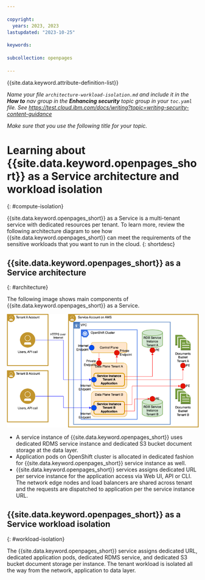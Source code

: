 ```yaml
---

copyright:
  years: 2023, 2023
lastupdated: "2023-10-25"

keywords:

subcollection: openpages

---
```


{{site.data.keyword.attribute-definition-list}}

_Name your file `architecture-workload-isolation.md` and include it in the **How to** nav group in the **Enhancing security** topic group in your `toc.yaml` file. See https://test.cloud.ibm.com/docs/writing?topic=writing-security-content-guidance_

_Make sure that you use the following title for your topic._

# Learning about {{site.data.keyword.openpages_short}} as a Service architecture and workload isolation
{: #compute-isolation}

{{site.data.keyword.openpages_short}} as a Service is a multi-tenant service with dedicated resources per tenant. To learn more, review the following architecture diagram to see how {{site.data.keyword.openpages_short}} can meet the requirements of the sensitive workloads that you want to run in the cloud.
{: shortdesc}

## {{site.data.keyword.openpages_short}} as a Service architecture
{: #architecture}

The following image shows main components of {{site.data.keyword.openpages_short}} as a Service.

![Tenant isolation architecture](op_saas_isolation.png "Tenant isolation architecture")

- A service instance of {{site.data.keyword.openpages_short}} uses dedicated RDMS service instance and dedicated S3 bucket document storage at the data layer.
- Application pods on OpenShift cluster is allocated in dedicated fashion for {{site.data.keyword.openpages_short}} service instance as well.
- {{site.data.keyword.openpages_short}} services assigns dedicated URL per service instance for the application access via Web UI, API or CLI. The network edge nodes and load balancers are shared across tenant and the requests are dispatched to application per the service instance URL.

## {{site.data.keyword.openpages_short}} as a Service workload isolation
{: #workload-isolation}

The {{site.data.keyword.openpages_short}} service assigns dedicated URL, dedicated application pods, dedicated RDMS service, and dedicated S3 bucket document storage per instance. The tenant workload is isolated all the way from the network, application to data layer.